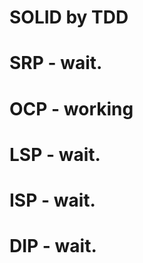 # SOLID by TDD

SRP - wait.
=================

OCP - working
=================

LSP - wait.
==========
ISP - wait.
==========
DIP - wait.
===========
